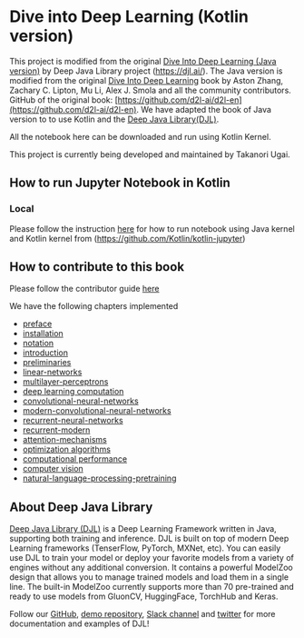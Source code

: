 # Dive into Deep Learning (Kotlin version)

This project is modified from the original [Dive Into Deep Learning (Java version)](https://d2l.djl.ai/) by Deep Java Library project (https://djl.ai/).
The Java version is modified from the original [Dive Into Deep Learning](https://d2l.ai) book by Aston Zhang, Zachary C. Lipton, Mu Li, Alex J. Smola and all the community contributors. 
GitHub of the original book: [https://github.com/d2l-ai/d2l-en](https://github.com/d2l-ai/d2l-en). 
We have adapted the book of Java version to to use Kotlin and the [Deep Java Library(DJL)](https://djl.ai).

All the notebook here can be downloaded and run using Kotlin Kernel.

This project is currently being developed and maintained by Takanori Ugai.

## How to run Jupyter Notebook in Kotlin

### Local
Please follow the instruction [here](https://d2l.djl.ai/chapter_installation/index.html) for how to run notebook using Java kernel
and Kotlin kernel from (https://github.com/Kotlin/kotlin-jupyter)


## How to contribute to this book

Please follow the contributor guide [here](documentation/contribute.md)


We have the following chapters implemented
* [preface](chapter_preface/index.ipynb)
* [installation](chapter_installation/index.ipynb)
* [notation](chapter_notation/index.ipynb)
* [introduction](chapter_introduction/index.ipynb)
* [preliminaries](chapter_preliminaries/)
* [linear-networks](chapter_linear-networks/)
* [multilayer-perceptrons](chapter_multilayer-perceptrons/)
* [deep learning computation](chapter_deep-learning-computation/)
* [convolutional-neural-networks](chapter_convolutional-neural-networks/)
* [modern-convolutional-neural-networks](chapter_convolutional-modern/)
* [recurrent-neural-networks](chapter_recurrent-neural-networks/)
* [recurrent-modern](chapter_recurrent-modern/)
* [attention-mechanisms](chapter_attention-mechanisms/)
* [optimization algorithms](chapter_optimization/)
* [computational performance](chapter_computational-performance/)
* [computer vision](chapter_computer-vision/)
* [natural-language-processing-pretraining](chapter_natural-language-processing-pretraining/)

## About Deep Java Library

[Deep Java Library (DJL)](https://djl.ai) is a Deep Learning Framework written in Java, supporting both training and inference. DJL is built on top of modern Deep Learning frameworks (TenserFlow, PyTorch, MXNet, etc). You can easily use DJL to train your model or deploy your favorite models from a variety of engines without any additional conversion. It contains a powerful ModelZoo design that allows you to manage trained models and load them in a single line. The built-in ModelZoo currently supports more than 70 pre-trained and ready to use models from GluonCV, HuggingFace, TorchHub and Keras.

Follow our [GitHub](https://github.com/deepjavalibrary/djl/tree/master/docs), [demo repository](https://github.com/deepjavalibrary/djl-demo), [Slack channel](https://join.slack.com/t/deepjavalibrary/shared_invite/zt-ar91gjkz-qbXhr1l~LFGEIEeGBibT7w) and [twitter](https://twitter.com/deepjavalibrary) for more documentation and examples of DJL!
